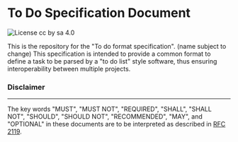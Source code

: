 # To Do Specification Document

![License cc by sa 4.0](https://img.shields.io/badge/license-cc%20by%20sa%204.0-blue)

This is the repository for the "To do format specification". (name subject to change)
This specification is intended to provide a common format to define a task to be parsed by a "to do list" style software, thus ensuring interoperability between multiple projects.

### Disclaimer
----
The key words "MUST", "MUST NOT", "REQUIRED", "SHALL", "SHALL NOT", "SHOULD", "SHOULD NOT", "RECOMMENDED",  "MAY", and "OPTIONAL" in these documents are to be interpreted as described in [RFC 2119](https://www.ietf.org/rfc/rfc2119.txt).